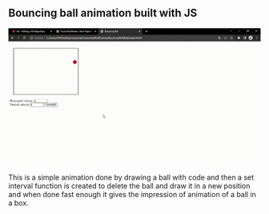 ## Bouncing ball animation built with JS

![](demo.gif)

This is a simple animation done by drawing a ball with code and then a set interval function is created to delete the ball and draw it in a new position and when done fast enough it gives the impression of animation of a ball in a box.
